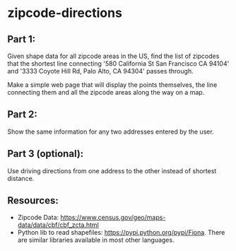 zipcode-directions
===

Part 1:
---

Given shape data for all zipcode areas in the US, find the list of zipcodes that the shortest line connecting '580 California St San Francisco CA 94104' and '3333 Coyote Hill Rd, Palo Alto, CA 94304' passes through.

Make a simple web page that will display the points themselves, the line connecting them and all the zipcode areas along the way on a map.

Part 2:
---

Show the same information for any two addresses entered by the user.

Part 3 (optional):
---

Use driving directions from one address to the other instead of shortest distance.

Resources:
---

- Zipcode Data: https://www.census.gov/geo/maps-data/data/cbf/cbf_zcta.html
- Python lib to read shapefiles: https://pypi.python.org/pypi/Fiona. There are similar libraries available in most other languages.
